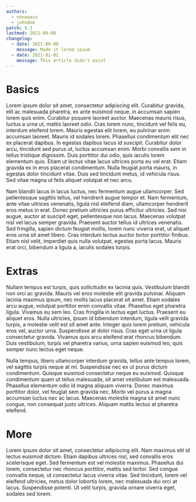 ```yaml
---
authors:
  - nonowazu
  - johndoe
patch: 5.3
lastmod: 2021-09-08
changelog:
  - date: 2021-09-09
    message: Made it lorem ipsum
  - date: 2021-01-01
    message: This article didn't exist
---
```


# Basics

Lorem ipsum dolor sit amet, consectetur adipiscing elit. Curabitur gravida, elit ac malesuada pharetra, ex ante euismod neque, in accumsan sapien lorem quis enim. Curabitur posuere laoreet auctor. Maecenas mauris risus, luctus a urna ut, mattis laoreet odio. Cras lorem nunc, tincidunt vel felis eu, interdum eleifend lorem. Mauris egestas elit lorem, eu pulvinar enim accumsan laoreet. Mauris id sodales lorem. Phasellus condimentum elit nec ex placerat dapibus. In egestas dapibus lacus id suscipit. Curabitur dolor arcu, tincidunt sed purus ut, luctus accumsan enim. Morbi convallis sem in tellus tristique dignissim. Duis porttitor dui odio, quis iaculis lorem elementum quis. Etiam ut lectus vitae lacus ultrices porta eu vel erat. Etiam gravida ex in eros placerat condimentum. Nulla feugiat porta mauris, in egestas dolor tincidunt vitae. Duis sed tincidunt metus, id vehicula risus. Sed vitae magna ut felis aliquet volutpat et nec arcu.

Nam blandit lacus in lacus luctus, nec fermentum augue ullamcorper. Sed pellentesque sagittis tellus, vel hendrerit augue tempor et. Nam fermentum, ante vitae ultrices venenatis, ligula nisl eleifend diam, ullamcorper hendrerit eros metus in erat. Donec pretium ultricies purus efficitur ultricies. Sed nisi augue, auctor at suscipit eget, pellentesque non lacus. Maecenas volutpat nisl vel lacus semper gravida. Praesent auctor tellus id ultrices venenatis. Sed fringilla, sapien dictum feugiat mollis, lorem nunc viverra erat, ut aliquet eros urna sit amet libero. Cras interdum lectus auctor tortor porttitor finibus. Etiam nisl velit, imperdiet quis nulla volutpat, egestas porta lacus. Mauris erat orci, bibendum a ligula a, iaculis sodales turpis.

# Extras

Nullam tempus est turpis, quis sollicitudin ex lacinia quis. Vestibulum blandit non orci ac gravida. Mauris vel eros molestie elit gravida pulvinar. Aliquam lacinia maximus ipsum, nec mollis lacus placerat sit amet. Etiam sodales arcu augue, volutpat porttitor enim convallis vitae. Phasellus eget pharetra ligula. Vivamus eu sem leo. Cras fringilla in lectus eget luctus. Praesent eu aliquet eros. Nulla ultricies, ipsum id bibendum interdum, ligula velit gravida turpis, a molestie velit est sit amet ante. Integer quis lorem pretium, vehicula eros vel, auctor urna. Suspendisse at dolor risus. Cras eget urna ut ligula consectetur gravida. Vivamus quis arcu eleifend erat rhoncus bibendum. Duis vestibulum, turpis vel pharetra varius, urna sapien euismod leo, quis semper nunc lectus eget neque.

Nulla tempus, libero ullamcorper interdum gravida, tellus ante tempus lorem, vel sagittis turpis neque at mi. Suspendisse nec ex ut purus dictum condimentum. Quisque euismod consectetur neque eu euismod. Quisque condimentum quam ut tellus malesuada, sit amet vestibulum est malesuada. Phasellus elementum odio id magna aliquam viverra. Donec maximus porttitor dolor, vel feugiat sem gravida nec. Morbi vel purus a magna accumsan luctus nec ac lacus. Maecenas molestie magna sit amet nunc congue, non consequat justo ultrices. Aliquam mattis lectus at pharetra eleifend.

# More

Lorem ipsum dolor sit amet, consectetur adipiscing elit. Nam maximus elit id lectus euismod dictum. Etiam dapibus ultrices nisl, sed convallis eros scelerisque eget. Sed fermentum est vel molestie maximus. Phasellus dui lorem, consectetur nec rhoncus porttitor, mattis sed tortor. Sed congue convallis neque, ut consectetur lacus viverra vitae. Sed tincidunt, lorem vel eleifend ultricies, metus dolor lobortis lorem, nec malesuada dui orci at lacus. Suspendisse potenti. Ut velit turpis, gravida ornare viverra eget, sodales sed lorem. 
